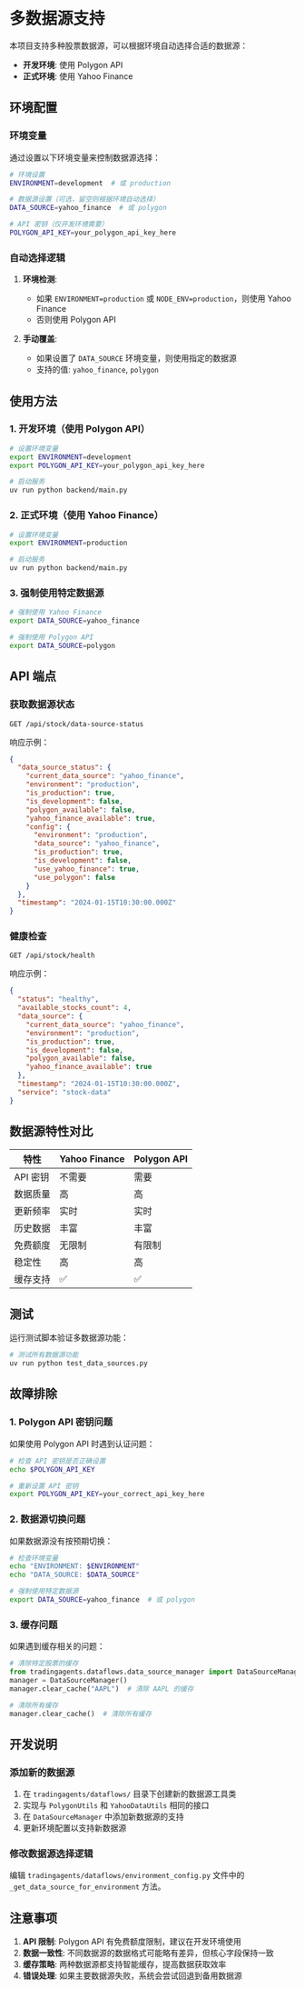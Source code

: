 # 多数据源支持

本项目支持多种股票数据源，可以根据环境自动选择合适的数据源：

- **开发环境**: 使用 Polygon API
- **正式环境**: 使用 Yahoo Finance

## 环境配置

### 环境变量

通过设置以下环境变量来控制数据源选择：

```bash
# 环境设置
ENVIRONMENT=development  # 或 production

# 数据源设置（可选，留空则根据环境自动选择）
DATA_SOURCE=yahoo_finance  # 或 polygon

# API 密钥（仅开发环境需要）
POLYGON_API_KEY=your_polygon_api_key_here
```

### 自动选择逻辑

1. **环境检测**:
   - 如果 `ENVIRONMENT=production` 或 `NODE_ENV=production`，则使用 Yahoo Finance
   - 否则使用 Polygon API

2. **手动覆盖**:
   - 如果设置了 `DATA_SOURCE` 环境变量，则使用指定的数据源
   - 支持的值: `yahoo_finance`, `polygon`

## 使用方法

### 1. 开发环境（使用 Polygon API）

```bash
# 设置环境变量
export ENVIRONMENT=development
export POLYGON_API_KEY=your_polygon_api_key_here

# 启动服务
uv run python backend/main.py
```

### 2. 正式环境（使用 Yahoo Finance）

```bash
# 设置环境变量
export ENVIRONMENT=production

# 启动服务
uv run python backend/main.py
```

### 3. 强制使用特定数据源

```bash
# 强制使用 Yahoo Finance
export DATA_SOURCE=yahoo_finance

# 强制使用 Polygon API
export DATA_SOURCE=polygon
```

## API 端点

### 获取数据源状态

```http
GET /api/stock/data-source-status
```

响应示例：
```json
{
  "data_source_status": {
    "current_data_source": "yahoo_finance",
    "environment": "production",
    "is_production": true,
    "is_development": false,
    "polygon_available": false,
    "yahoo_finance_available": true,
    "config": {
      "environment": "production",
      "data_source": "yahoo_finance",
      "is_production": true,
      "is_development": false,
      "use_yahoo_finance": true,
      "use_polygon": false
    }
  },
  "timestamp": "2024-01-15T10:30:00.000Z"
}
```

### 健康检查

```http
GET /api/stock/health
```

响应示例：
```json
{
  "status": "healthy",
  "available_stocks_count": 4,
  "data_source": {
    "current_data_source": "yahoo_finance",
    "environment": "production",
    "is_production": true,
    "is_development": false,
    "polygon_available": false,
    "yahoo_finance_available": true
  },
  "timestamp": "2024-01-15T10:30:00.000Z",
  "service": "stock-data"
}
```

## 数据源特性对比

| 特性 | Yahoo Finance | Polygon API |
|------|---------------|-------------|
| API 密钥 | 不需要 | 需要 |
| 数据质量 | 高 | 高 |
| 更新频率 | 实时 | 实时 |
| 历史数据 | 丰富 | 丰富 |
| 免费额度 | 无限制 | 有限制 |
| 稳定性 | 高 | 高 |
| 缓存支持 | ✅ | ✅ |

## 测试

运行测试脚本验证多数据源功能：

```bash
# 测试所有数据源功能
uv run python test_data_sources.py
```

## 故障排除

### 1. Polygon API 密钥问题

如果使用 Polygon API 时遇到认证问题：

```bash
# 检查 API 密钥是否正确设置
echo $POLYGON_API_KEY

# 重新设置 API 密钥
export POLYGON_API_KEY=your_correct_api_key_here
```

### 2. 数据源切换问题

如果数据源没有按预期切换：

```bash
# 检查环境变量
echo "ENVIRONMENT: $ENVIRONMENT"
echo "DATA_SOURCE: $DATA_SOURCE"

# 强制使用特定数据源
export DATA_SOURCE=yahoo_finance  # 或 polygon
```

### 3. 缓存问题

如果遇到缓存相关的问题：

```python
# 清除特定股票的缓存
from tradingagents.dataflows.data_source_manager import DataSourceManager
manager = DataSourceManager()
manager.clear_cache("AAPL")  # 清除 AAPL 的缓存

# 清除所有缓存
manager.clear_cache()  # 清除所有缓存
```

## 开发说明

### 添加新的数据源

1. 在 `tradingagents/dataflows/` 目录下创建新的数据源工具类
2. 实现与 `PolygonUtils` 和 `YahooDataUtils` 相同的接口
3. 在 `DataSourceManager` 中添加新数据源的支持
4. 更新环境配置以支持新数据源

### 修改数据源选择逻辑

编辑 `tradingagents/dataflows/environment_config.py` 文件中的 `_get_data_source_for_environment` 方法。

## 注意事项

1. **API 限制**: Polygon API 有免费额度限制，建议在开发环境使用
2. **数据一致性**: 不同数据源的数据格式可能略有差异，但核心字段保持一致
3. **缓存策略**: 两种数据源都支持智能缓存，提高数据获取效率
4. **错误处理**: 如果主要数据源失败，系统会尝试回退到备用数据源